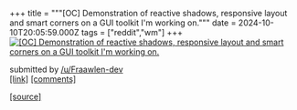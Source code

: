 +++
title = """[OC] Demonstration of reactive shadows, responsive layout and smart corners on a GUI toolkit I'm working on."""
date = 2024-10-10T20:05:59.000Z
tags = ["reddit","wm"]
+++
[![[OC] Demonstration of reactive shadows, responsive layout and smart corners on a GUI toolkit I'm working on.](https://external-preview.redd.it/bHNmeHd1NHJnenRkMROHJKV1VtC6o1VSiK4aUUGM3YiZq86Y5kXuv5iTx-C1.png?width=640&crop=smart&auto=webp&s=8ed9cdea010277a16cf685d1af8409a1c6d9796a "[OC] Demonstration of reactive shadows, responsive layout and smart corners on a GUI toolkit I'm working on.")](https://www.reddit.com/r/unixporn/comments/1g0rud3/oc_demonstration_of_reactive_shadows_responsive/)

submitted by [/u/Fraawlen-dev](https://www.reddit.com/user/Fraawlen-dev)  
[\[link\]](https://v.redd.it/3hij5x3rgztd1) [\[comments\]](https://www.reddit.com/r/unixporn/comments/1g0rud3/oc_demonstration_of_reactive_shadows_responsive/)

[[source]](https://www.reddit.com/r/unixporn/comments/1g0rud3/oc_demonstration_of_reactive_shadows_responsive/)
